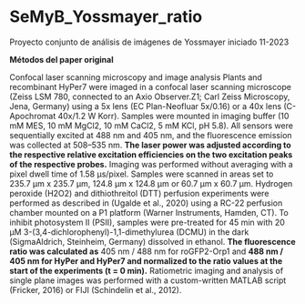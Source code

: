 # SeMyB_Yossmayer_ratio
Proyecto conjunto de análisis de imágenes de Yossmayer iniciado 11-2023

**Métodos del paper original**

Confocal laser scanning microscopy and image analysis
Plants and recombinant HyPer7 were imaged in a confocal laser scanning microscope (Zeiss
LSM 780, connected to an Axio Observer.Z1; Carl Zeiss Microscopy, Jena, Germany) using a 5x
lens (EC Plan-Neofluar 5x/0.16) or a 40x lens (C-Apochromat 40x/1.2 W Korr). Samples were
mounted in imaging buffer (10 mM MES, 10 mM MgCl2, 10 mM CaCl2, 5 mM KCl, pH 5.8). All
sensors were sequentially excited at 488 nm and 405 nm, and the fluorescence emission was
collected at 508–535 nm. **The laser power was adjusted according to the respective relative excitation efficiencies on the two excitation peaks of the respective probes.** 
Imaging was performed without averaging with a pixel dwell time of 1.58 µs/pixel. Samples were scanned
in areas set to 235.7 µm x 235.7 µm, 124.8 µm x 124.8 µm or 60.7 µm x 60.7 µm. Hydrogen
peroxide (H2O2) and dithiothreitol (DTT) perfusion experiments were performed as described
in (Ugalde et al., 2020) using a RC-22 perfusion chamber mounted on a P1 platform (Warner
Instruments, Hamden, CT). To inhibit photosystem II (PSII), samples were pre-treated for
45 min with 20 μM 3-(3,4-dichlorophenyl)-1,1-dimethylurea (DCMU) in the dark (SigmaAldrich, Steinheim, Germany) dissolved in ethanol. **The fluorescence ratio was calculated as**
405 nm / 488 nm for roGFP2-Orp1 and **488 nm / 405 nm for HyPer and HyPer7 and normalized to the ratio values at the start of the experiments (t = 0 min).** Ratiometric imaging
and analysis of single plane images was performed with a custom-written MATLAB script
(Fricker, 2016) or FIJI (Schindelin et al., 2012). 

